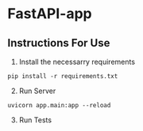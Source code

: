 # FastAPI-app

## Instructions For Use
1. Install the necessarry requirements
```
pip install -r requirements.txt
```

2. Run Server
```
uvicorn app.main:app --reload
```

3. Run Tests
